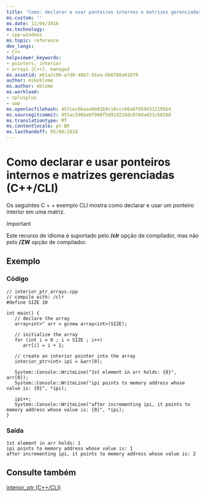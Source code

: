 ```yaml
---
title: 'Como: declarar e usar ponteiros internos e matrizes gerenciadas (C + + CLI) | Microsoft Docs'
ms.custom: ''
ms.date: 11/04/2016
ms.technology:
- cpp-windows
ms.topic: reference
dev_langs:
- C++
helpviewer_keywords:
- pointers, interior
- arrays [C++], managed
ms.assetid: e61a2c09-a7d0-4867-91ea-6b8788a01079
author: mikeblome
ms.author: mblome
ms.workload:
- cplusplus
- uwp
ms.openlocfilehash: 457cec66aaabb01b9c10ccc66a8f9594312195b4
ms.sourcegitcommit: d55ac596ba8f908f5d91d228dc070dad31cb8360
ms.translationtype: MT
ms.contentlocale: pt-BR
ms.lasthandoff: 05/08/2018
---
```

# <a name="how-to-declare-and-use-interior-pointers-and-managed-arrays-ccli"></a>Como declarar e usar ponteiros internos e matrizes gerenciadas (C++/CLI)
Os seguintes C + + exemplo CLI mostra como declarar e usar um ponteiro interior em uma matriz.  
  
> [!IMPORTANT]
>  Este recurso de idioma é suportado pelo **/clr** opção de compilador, mas não pelo **/ZW** opção de compilador.  
  
## <a name="example"></a>Exemplo  
  
### <a name="code"></a>Código  
  
```  
// interior_ptr_arrays.cpp  
// compile with: /clr  
#define SIZE 10  
  
int main() {  
   // declare the array  
   array<int>^ arr = gcnew array<int>(SIZE);  
  
   // initialize the array  
   for (int i = 0 ; i < SIZE ; i++)  
      arr[i] = i + 1;  
  
   // create an interior pointer into the array  
   interior_ptr<int> ipi = &arr[0];  
  
   System::Console::WriteLine("1st element in arr holds: {0}", arr[0]);  
   System::Console::WriteLine("ipi points to memory address whose value is: {0}", *ipi);  
  
   ipi++;  
   System::Console::WriteLine("after incrementing ipi, it points to memory address whose value is: {0}", *ipi);  
}  
```  
  
### <a name="output"></a>Saída  
  
```  
1st element in arr holds: 1  
ipi points to memory address whose value is: 1  
after incrementing ipi, it points to memory address whose value is: 2  
```  
  
## <a name="see-also"></a>Consulte também  
 [interior_ptr (C++/CLI)](../windows/interior-ptr-cpp-cli.md)